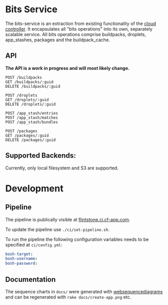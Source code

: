 # Bits Service

The bits-service is an extraction from existing functionality of the [cloud controller](https://github.com/cloudfoundry/cloud_controller_ng). It encapsulates all "bits operations" into its own, separately scalable service. All bits operations comprise buildpacks, droplets, app_stashes, packages and the buildpack_cache. 

## API

**The API is a work in progress and will most likely change.**

```
POST /buildpacks
GET /buildpacks/:guid
DELETE /buildpacks/:guid
```

```
POST /droplets
GET /droplets/:guid
DELETE /droplets/:guid
```

```
POST /app_stash/entries
POST /app_stash/matches
POST /app_stash/bundles
```

```
POST /packages
GET /packages/:guid
DELETE /packages/:guid
```

## Supported Backends: 

Currently, only local filesystem and S3 are supported.

# Development

## Pipeline

The pipeline is publically visible at [flintstone.ci.cf-app.com](https://flintstone.ci.cf-app.com).

To update the pipeline use `./ci/set-pipeline.sh`. 

To run the pipeline the following configuration variables needs to be specified at `ci/config.yml`:

```yaml
bosh-target:
bosh-username:
bosh-password:
```

## Documentation

The sequence charts in `docs/` were generated with [websequencediagrams](https://www.websequencediagrams.com/) and can be regenerated with `rake docs/create-app.png` etc.
